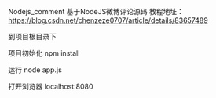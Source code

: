 Nodejs_comment
基于NodeJS微博评论源码 教程地址：https://blog.csdn.net/chenzeze0707/article/details/83657489

到项目根目录下

项目初始化 npm install

运行 node app.js

打开浏览器 localhost:8080